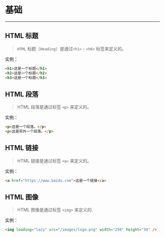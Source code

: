 # 基础
---
## HTML 标题

> `HTML` 标题（`Heading`）是通过`<h1>` - `<h6>` 标签来定义的。

实例：
```html
<h1>这是一个标题</h1>
<h2>这是一个标题</h2>
<h3>这是一个标题</h3>
```

## HTML 段落

> HTML 段落是通过标签 `<p>` 来定义的。

实例：
```html
<p>这是一个段落。</p>
<p>这是另外一个段落。</p>
```

## HTML 链接

> HTML 链接是通过标签 `<a>` 来定义的。

实例：
```html
<a href="https://www.baidu.com">这是一个链接</a>
```

## HTML 图像

> HTML 图像是通过标签 `<img>` 来定义的.

实例：
```html
<img loading="lazy" src="/images/logo.png" width="258" height="39" />
```
